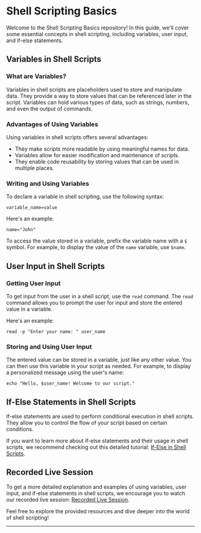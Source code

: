 # Shell Scripting Basics

Welcome to the Shell Scripting Basics repository! In this guide, we'll cover some essential concepts in shell scripting, including variables, user input, and if-else statements.

## Variables in Shell Scripts

### What are Variables?

Variables in shell scripts are placeholders used to store and manipulate data. They provide a way to store values that can be referenced later in the script. Variables can hold various types of data, such as strings, numbers, and even the output of commands.

### Advantages of Using Variables

Using variables in shell scripts offers several advantages:
- They make scripts more readable by using meaningful names for data.
- Variables allow for easier modification and maintenance of scripts.
- They enable code reusability by storing values that can be used in multiple places.

### Writing and Using Variables

To declare a variable in shell scripting, use the following syntax:

```shell
variable_name=value
```

Here's an example:
```shell
name="John"
```

To access the value stored in a variable, prefix the variable name with a `$` symbol. For example, to display the value of the `name` variable, use `$name`.

## User Input in Shell Scripts

### Getting User Input

To get input from the user in a shell script, use the `read` command. The `read` command allows you to prompt the user for input and store the entered value in a variable.

Here's an example:
```shell
read -p "Enter your name: " user_name
```

### Storing and Using User Input

The entered value can be stored in a variable, just like any other value. You can then use this variable in your script as needed. For example, to display a personalized message using the user's name:

```shell
echo "Hello, $user_name! Welcome to our script."
```

## If-Else Statements in Shell Scripts

If-else statements are used to perform conditional execution in shell scripts. They allow you to control the flow of your script based on certain conditions.

If you want to learn more about if-else statements and their usage in shell scripts, we recommend checking out this detailed tutorial: [If-Else in Shell Scripts](https://www.digitalocean.com/community/tutorials/if-else-in-shell-scripts).

## Recorded Live Session

To get a more detailed explanation and examples of using variables, user input, and if-else statements in shell scripts, we encourage you to watch our recorded live session: [Recorded Live Session](https://youtu.be/BDmjeUQ2PE4).

Feel free to explore the provided resources and dive deeper into the world of shell scripting!

---
